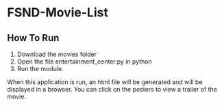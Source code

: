 # FSND-Movie-List

## How To Run
1. Download the movies folder
2. Open the file entertainment_center.py in python
3. Run the module.

When this application is run, an html file will be generated and will be displayed in a browser.  You can click on the posters to view a trailer of the movie.
